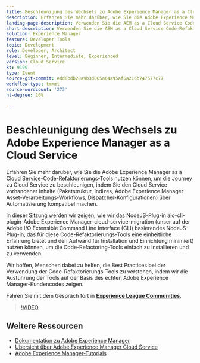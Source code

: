 ```yaml
---
title: Beschleunigung des Wechsels zu Adobe Experience Manager as a Cloud Service
description: Erfahren Sie mehr darüber, wie Sie die Adobe Experience Manager as a Cloud Service-Code-Refaktorierungs-Tools nutzen können, um die Journey zu Cloud Service zu beschleunigen, indem Sie den Cloud Service vorhandener Inhalte (Paketstruktur, Indizes, Adobe Experience Manager Asset-Verarbeitungs-Workflows, Dispatcher-Konfigurationen) über Automatisierung kompatibel machen.
landing-page-description: Verwenden Sie die AEM as a Cloud Service Code-Refaktorierungs-Tools, um den Übergang zum Cloud Service zu beschleunigen.
short-description: Verwenden Sie die AEM as a Cloud Service Code-Refaktorierungs-Tools, um den Übergang zum Cloud Service zu beschleunigen.
solution: Experience Manager
feature: Developer Tools
topic: Development
role: Developer, Architect
level: Beginner, Intermediate, Experienced
version: Cloud Service
kt: 9190
type: Event
source-git-commit: edd0bdb28a9b3d065a64a95af6a216b747577c77
workflow-type: tm+mt
source-wordcount: '273'
ht-degree: 16%

---
```


# Beschleunigung des Wechsels zu Adobe Experience Manager as a Cloud Service

Erfahren Sie mehr darüber, wie Sie die Adobe Experience Manager as a Cloud Service-Code-Refaktorierungs-Tools nutzen können, um die Journey zu Cloud Service zu beschleunigen, indem Sie den Cloud Service vorhandener Inhalte (Paketstruktur, Indizes, Adobe Experience Manager Asset-Verarbeitungs-Workflows, Dispatcher-Konfigurationen) über Automatisierung kompatibel machen.

In dieser Sitzung werden wir zeigen, wie wir das NodeJS-Plug-in aio-cli-plugin-Adobe Experience Manager-cloud-service-migration (unser auf der Adobe I/O Extensible Command Line Interface (CLI) basierendes NodeJS-Plug-in, das für diese Code-Refaktorierungs-Tools eine einheitliche Erfahrung bietet und den Aufwand für Installation und Einrichtung minimiert) nutzen können, um die Code-Refactoring-Tools einfach zu installieren und zu verwenden.

Wir hoffen, Menschen dabei zu helfen, die Best Practices bei der Verwendung der Code-Refaktorierungs-Tools zu verstehen, indem wir die Ausführung der Tools auf der Basis des echten Adobe Experience Manager-Kundencodes zeigen.

Fahren Sie mit dem Gespräch fort in **[Experience League Communities](https://adobe.ly/3ETr7FI)**.

>[!VIDEO](https://video.tv.adobe.com/v/338036/?quality=12&learn=on&hidetitle=true)

## Weitere Ressourcen

- [Dokumentation zu Adobe Experience Manager ](https://experienceleague.adobe.com/docs/experience-manager-cloud-service.html?lang=de)
- [Übersicht über Adobe Experience Manager Cloud Service](https://experienceleague.adobe.com/docs/experience-manager-cloud-service/overview/home.html?lang=de)
- [Adobe Experience Manager-Tutorials](https://experienceleague.adobe.com/docs/experience-manager-tutorials.html?lang=de)
